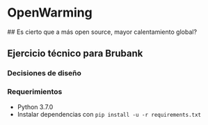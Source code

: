 # OpenWarming
## Es cierto que a más open source, mayor calentamiento global?
## Ejercicio técnico para Brubank

### Decisiones de diseño

### Requerimientos
- Python 3.7.0
- Instalar dependencias con ```pip install -u -r requirements.txt```
